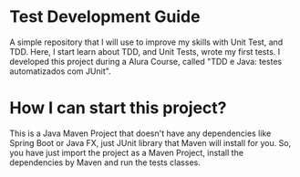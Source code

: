 # Test Development Guide
A simple repository that I will use to improve my skills with Unit Test, and TDD. Here, I start learn about TDD, and Unit Tests, wrote my first tests.
I developed this project during a Alura Course, called "TDD e Java: testes automatizados com JUnit".
# How I can start this project?
This is a Java Maven Project that doesn't have any dependencies like Spring Boot or Java FX, just JUnit library that Maven will install for you.
So, you have just import the project as a Maven Project, install the dependencies by Maven and run the tests classes.
